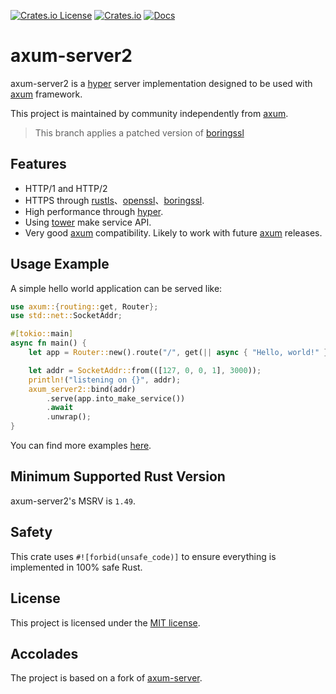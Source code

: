 [![Crates.io License](https://img.shields.io/crates/l/axum-server2)](https://github.com/penumbra-x/axum-server2/blob/v0.5.x/LICENSE)
[![Crates.io](https://img.shields.io/crates/v/axum-server2)](https://crates.io/crates/axum-server2)
[![Docs](https://img.shields.io/crates/v/axum-server2?color=blue&label=docs)](https://docs.rs/axum-server2/)

# axum-server2

axum-server2 is a [hyper] server implementation designed to be used with [axum] framework.

This project is maintained by community independently from [axum].

> This branch applies a patched version of [boringssl](https://github.com/penumbra-x/boring2)

## Features

- HTTP/1 and HTTP/2
- HTTPS through [rustls]、[openssl]、[boringssl].
- High performance through [hyper].
- Using [tower] make service API.
- Very good [axum] compatibility. Likely to work with future [axum] releases.

## Usage Example

A simple hello world application can be served like:

```rust
use axum::{routing::get, Router};
use std::net::SocketAddr;

#[tokio::main]
async fn main() {
    let app = Router::new().route("/", get(|| async { "Hello, world!" }));

    let addr = SocketAddr::from(([127, 0, 0, 1], 3000));
    println!("listening on {}", addr);
    axum_server2::bind(addr)
        .serve(app.into_make_service())
        .await
        .unwrap();
}
```

You can find more examples [here](/examples).

## Minimum Supported Rust Version

axum-server2's MSRV is `1.49`.

## Safety

This crate uses `#![forbid(unsafe_code)]` to ensure everything is implemented in 100% safe Rust.

## License

This project is licensed under the [MIT license](LICENSE).

[axum]: https://crates.io/crates/axum
[hyper]: https://crates.io/crates/hyper
[rustls]: https://crates.io/crates/rustls
[tower]: https://crates.io/crates/tower
[openssl]: https://crates.io/crates/openssl
[boringssl]: https://crates.io/crates/rboring

## Accolades

The project is based on a fork of [axum-server](https://github.com/programatik29/axum-server).
